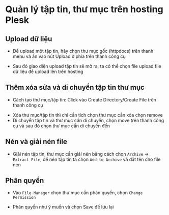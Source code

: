 # Quản lý tập tin, thư mục trên hosting Plesk
## Upload dữ liệu
- Để upload một tập tin, hãy chọn thư mục gốc (httpdocs) trên thanh menu và ấn vào nút Upload ở phía trên thanh công cụ 

[](./images/filemanager.png)


[](./images/httpdoc.png)

- Sau đó giao diện upload tập tin sẽ mở ra, ta có thể chọn file upload file dữ liệu để upload lên trên hosting

[](./images/uploadfile.png)

## Thêm xóa sửa và di chuyển tập tin thư mục 
- Cách tạo thư mục/tập tin: Click vào Create Directory/Create File trên thanh công cụ

[](./images/createfile.png)

- Xóa thư mục/tập tin thì chỉ cần tích chọn thư mục cần xóa chọn remove
- Di chuyển tập tin và thư mục cần di chuyển, chọn move trên thanh công cụ và sau đó chọn thư mục cần di chuyển đến

## Nén và giải nén file 

- Giải nén tập tin, thư mục cần giải nén bằng cách chọn `Archive` -> `Extract File`, để nén tập tin ta chọn `Add to Archive` và đặt tên cho file nén

[](./images/giainen.png)

## Phân quyền 
- Vào `File Manager` chọn thư mục cần phân quyền, chọn `Change Permission`

[](./images/changeper.png)

- Phân quyền như ý muốn và chọn Save để lưu lại

[](./images/changeper1.png)
